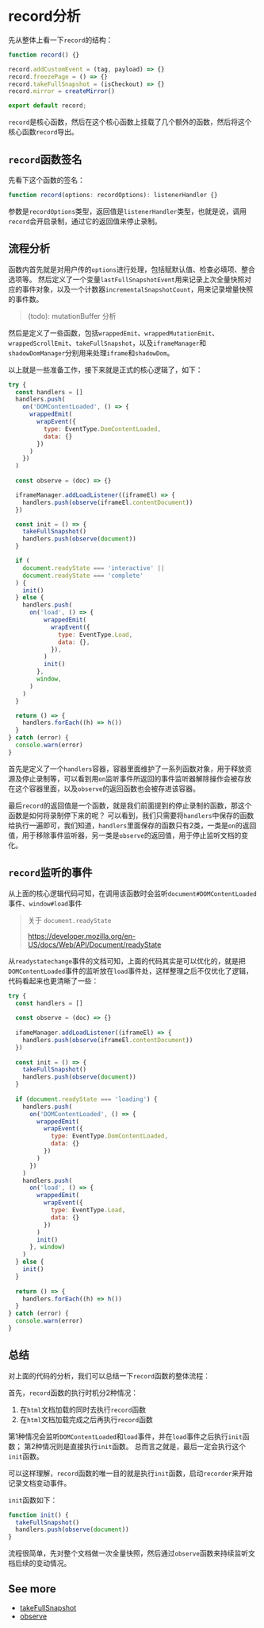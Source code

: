 # record分析

先从整体上看一下`record`的结构：
```js
function record() {}

record.addCustomEvent = (tag, payload) => {}
record.freezePage = () => {}
record.takeFullSnapshot = (isCheckout) => {}
record.mirror = createMirror()

export default record;
```
`record`是核心函数，然后在这个核心函数上挂载了几个额外的函数，然后将这个核心函数`record`导出。


## `record`函数签名
先看下这个函数的签名：
```ts
function record(options: recordOptions): listenerHandler {}
```
参数是`recordOptions`类型，返回值是`listenerHandler`类型，也就是说，调用`record`会开启录制，通过它的返回值来停止录制。

## 流程分析
函数内首先就是对用户传的`options`进行处理，包括赋默认值、检查必填项、整合选项等。
然后定义了一个变量`lastFullSnapshotEvent`用来记录上次全量快照对应的事件对象，以及一个计数器`incrementalSnapshotCount`，用来记录增量快照的事件数。

> (todo): mutationBuffer 分析

然后是定义了一些函数，包括`wrappedEmit`、`wrappedMutationEmit`、`wrappedScrollEmit`、`takeFullSnapshot`，以及`iframeManager`和`shadowDomManager`分别用来处理`iframe`和`shadowDom`。

以上就是一些准备工作，接下来就是正式的核心逻辑了，如下：
```js
try {
  const handlers = []
  handlers.push(
    on('DOMContentLoaded', () => {
      wrappedEmit(
        wrapEvent({
          type: EventType.DomContentLoaded,
          data: {}
        })
      )
    })
  )
  
  const observe = (doc) => {}

  iframeManager.addLoadListener((iframeEl) => {
    handlers.push(observe(iframeEl.contentDocument))
  })

  const init = () => {
    takeFullSnapshot()
    handlers.push(observe(document))
  }

  if (
    document.readyState === 'interactive' ||
    document.readyState === 'complete'
  ) {
    init()
  } else {
    handlers.push(
      on('load', () => {
          wrappedEmit(
            wrapEvent({
              type: EventType.Load,
              data: {},
            }),
          )
          init()
        },
        window,
      )
    )
  }

  return () => {
    handlers.forEach((h) => h())
  }
} catch (error) {
  console.warn(error)
}
```

首先是定义了一个`handlers`容器，容器里面维护了一系列函数对象，用于释放资源及停止录制等，可以看到用`on`监听事件所返回的事件监听器解除操作会被存放在这个容器里面，以及`observe`的返回函数也会被存进该容器。

最后`record`的返回值是一个函数，就是我们前面提到的停止录制的函数，那这个函数是如何将录制停下来的呢？
可以看到，我们只需要将`handlers`中保存的函数给执行一遍即可，我们知道，`handlers`里面保存的函数只有2类，一类是`on`的返回值，用于移除事件监听器，另一类是`observe`的返回值，用于停止监听文档的变化。

## `record`监听的事件
从上面的核心逻辑代码可知，在调用该函数时会监听`document#DOMContentLoaded`事件、`window#load`事件

> 关于 `document.readyState`
> 
> https://developer.mozilla.org/en-US/docs/Web/API/Document/readyState

从`readystatechange`事件的文档可知，上面的代码其实是可以优化的，就是把`DOMContentLoaded`事件的监听放在`load`事件处，这样整理之后不仅优化了逻辑，代码看起来也更清晰了一些：
```js
try {
  const handlers = []
  
  const observe = (doc) => {}
  
  ifameManager.addLoadListener((iframeEl) => {
    handlers.push(observe(iframeEl.contentDocument))
  })
  
  const init = () => {
    takeFullSnapshot()
    handlers.push(observe(document))
  }
  
  if (document.readyState === 'loading') {
    handlers.push(
      on('DOMContentLoaded', () => {
        wrappedEmit(
          wrapEvent({
            type: EventType.DomContentLoaded,
            data: {}
          })
        )
      })
    )
    handlers.push(
      on('load', () => {
        wrappedEmit(
          wrapEvent({
            type: EventType.Load,
            data: {}
          })
        )
        init()
      }, window)
    )
  } else {
    init()
  }
  
  return () => {
    handlers.forEach((h) => h())
  }
} catch (error) {
  console.warn(error)
}
```

## 总结
对上面的代码的分析，我们可以总结一下`record`函数的整体流程：

首先，`record`函数的执行时机分2种情况：

1. 在`html`文档加载的同时去执行`record`函数
2. 在`html`文档加载完成之后再执行`record`函数

第1种情况会监听`DOMContentLoaded`和`load`事件，并在`load`事件之后执行`init`函数；
第2种情况则是直接执行`init`函数。
总而言之就是，最后一定会执行这个`init`函数。

可以这样理解，`record`函数的唯一目的就是执行`init`函数，启动`recorder`来开始记录文档变动事件。

`init`函数如下：
```js
function init() {
  takeFullSnapshot()
  handlers.push(observe(document))
}
```

流程很简单，先对整个文档做一次全量快照，然后通过`observe`函数来持续监听文档后续的变动情况。


## See more

- [takeFullSnapshot](./takeFullSnapshot.md)
- [observe](./observe.md)
